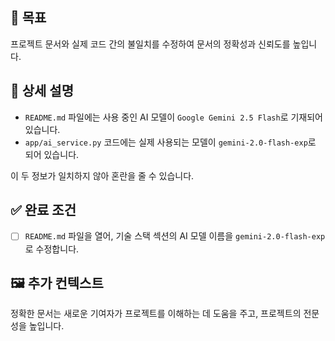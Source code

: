 ## 🎯 목표
프로젝트 문서와 실제 코드 간의 불일치를 수정하여 문서의 정확성과 신뢰도를 높입니다.

## 📝 상세 설명
- `README.md` 파일에는 사용 중인 AI 모델이 `Google Gemini 2.5 Flash`로 기재되어 있습니다.
- `app/ai_service.py` 코드에는 실제 사용되는 모델이 `gemini-2.0-flash-exp`로 되어 있습니다.

이 두 정보가 일치하지 않아 혼란을 줄 수 있습니다.

## ✅ 완료 조건
- [ ] `README.md` 파일을 열어, 기술 스택 섹션의 AI 모델 이름을 `gemini-2.0-flash-exp`로 수정합니다.

## 🖼️ 추가 컨텍스트
정확한 문서는 새로운 기여자가 프로젝트를 이해하는 데 도움을 주고, 프로젝트의 전문성을 높입니다.